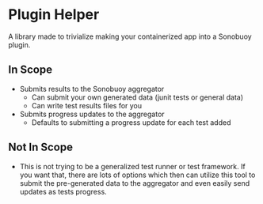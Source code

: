 # Plugin Helper

A library made to trivialize making your containerized app into a Sonobuoy plugin.

## In Scope

- Submits results to the Sonobuoy aggregator
  - Can submit your own generated data (junit tests or general data)
  - Can write test results files for you
- Submits progress updates to the aggregator
  - Defaults to submitting a progress update for each test added

## Not In Scope

- This is not trying to be a generalized test runner or test framework. If you want that, there are lots of options which then can utilize this tool to submit the pre-generated data to the aggregator and even easily send updates as tests progress.
